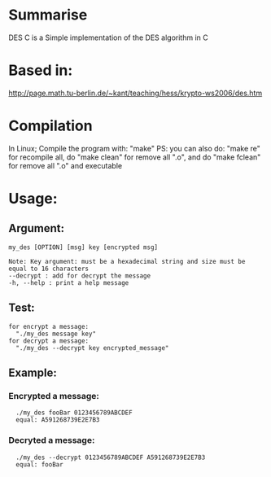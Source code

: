 # Summarise 
  DES C is a Simple implementation of the DES algorithm in C

# Based in: 
  http://page.math.tu-berlin.de/~kant/teaching/hess/krypto-ws2006/des.htm

# Compilation 
  In Linux;
    Compile the program with: "make"
    PS: you can also do: "make re" for recompile all,
        do "make clean" for remove all ".o",
        and do "make fclean" for remove all ".o" and executable

# Usage:

## Argument:

    my_des [OPTION] [msg] key [encrypted msg]

    Note: Key argument: must be a hexadecimal string and size must be equal to 16 characters
    --decrypt : add for decrypt the message
    -h, --help : print a help message


## Test:
    for encrypt a message:
      "./my_des message key"
    for decrypt a message: 
      "./my_des --decrypt key encrypted_message"

## Example:
### Encrypted a message:
      ./my_des fooBar 0123456789ABCDEF
      equal: A591268739E2E7B3
### Decryted a message:
      ./my_des --decrypt 0123456789ABCDEF A591268739E2E7B3
      equal: fooBar
